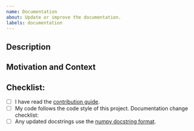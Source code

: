 ```yaml
---
name: Documentation
about: Update or improve the documentation.
labels: documentation
---
```

<!--- Provide a general summary of your changes in the Title above -->

## Description
<!--- Describe your changes in detail -->

## Motivation and Context
<!--- Why is this change required? What problem does it solve? -->
<!--- If it fixes an open issue, please link to the issue here. If this PR closes an issue, put the word 'closes' before the issue link to auto-close the issue when the PR is merged. -->

## Checklist:
<!--- You may remove the checklists that don't apply to your change type(s) or just leave them empty -->
<!--- Go over all the following points, and replace the space with an `x` in all the boxes that apply. -->
<!--- If you're unsure about any of these, don't hesitate to ask. We're here to help! -->
- [ ] I have read the [contribution guide](https://github.com/RadioAstronomySoftwareGroup/pyuvdata/blob/main/.github/CONTRIBUTING.md).
- [ ] My code follows the code style of this project.
Documentation change checklist:
- [ ] Any updated docstrings use the [numpy docstring format](https://numpydoc.readthedocs.io/en/latest/format.html).
